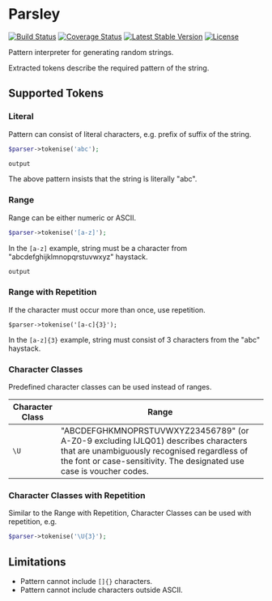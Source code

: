 # Parsley

[![Build Status](https://travis-ci.org/gajus/parsley.png?branch=master)](https://travis-ci.org/gajus/parsley)
[![Coverage Status](https://coveralls.io/repos/gajus/parsley/badge.png?branch=master)](https://coveralls.io/r/gajus/parsley?branch=master)
[![Latest Stable Version](https://poser.pugx.org/gajus/parsley/version.png)](https://packagist.org/packages/gajus/parsley)
[![License](https://poser.pugx.org/gajus/parsley/license.png)](https://packagist.org/packages/gajus/parsley)

Pattern interpreter for generating random strings.

Extracted tokens describe the required pattern of the string.

## Supported Tokens

### Literal

Pattern can consist of literal characters, e.g. prefix of suffix of the string.

```php
$parser->tokenise('abc');
```

```php
output
```

The above pattern insists that the string is literally "abc".

### Range

Range can be either numeric or ASCII.

```php
$parser->tokenise('[a-z]');
```

In the `[a-z]` example, string must be a character from "abcdefghijklmnopqrstuvwxyz" haystack.

```php
output
```

### Range with Repetition

If the character must occur more than once, use repetition.

```
$parser->tokenise('[a-c]{3}');
```

In the `[a-z]{3}` example, string must consist of 3 characters from the "abc" haystack.

### Character Classes

Predefined character classes can be used instead of ranges.

|Character Class|Range|
|---|---|
|`\U`|"ABCDEFGHKMNOPRSTUVWXYZ23456789" (or A-Z0-9 excluding IJLQ01) describes characters that are unambiguously recognised regardless of the font or case-sensitivity. The designated use case is voucher codes.|

### Character Classes with Repetition

Similar to the Range with Repetition, Character Classes can be used with repetition, e.g.

```php
$parser->tokenise('\U{3}');
```

## Limitations

* Pattern cannot include `[]{}` characters.
* Pattern cannot include characters outside ASCII.